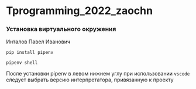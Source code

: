 # Tprogramming_2022_zaochn

### Установка виртуального окружения 
Инталов Павел Иванович

```shell
pip install pipenv
```

```
pipenv shell
```

После установки pipenv в левом нижнем углу при использовании `vscode` следует выбрать версию интерпретатора, привязанную к проекту